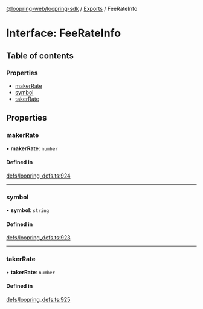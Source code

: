[@loopring-web/loopring-sdk](../README.md) / [Exports](../modules.md) / FeeRateInfo

# Interface: FeeRateInfo

## Table of contents

### Properties

- [makerRate](FeeRateInfo.md#makerrate)
- [symbol](FeeRateInfo.md#symbol)
- [takerRate](FeeRateInfo.md#takerrate)

## Properties

### makerRate

• **makerRate**: `number`

#### Defined in

[defs/loopring_defs.ts:924](https://github.com/Loopring/loopring_sdk/blob/81e0b16/src/defs/loopring_defs.ts#L924)

___

### symbol

• **symbol**: `string`

#### Defined in

[defs/loopring_defs.ts:923](https://github.com/Loopring/loopring_sdk/blob/81e0b16/src/defs/loopring_defs.ts#L923)

___

### takerRate

• **takerRate**: `number`

#### Defined in

[defs/loopring_defs.ts:925](https://github.com/Loopring/loopring_sdk/blob/81e0b16/src/defs/loopring_defs.ts#L925)
